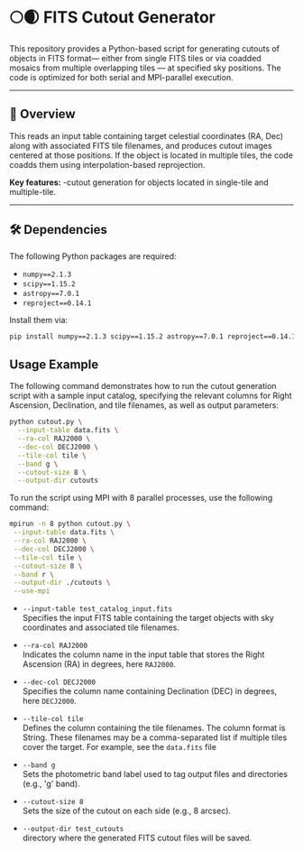 # 🌕🌒 FITS Cutout Generator

This repository provides a Python-based script for generating cutouts of objects in FITS format— either from single FITS tiles or via coadded mosaics from multiple overlapping tiles — at specified sky positions.
The code is optimized for both serial and MPI-parallel execution.

---

## 📑 Overview

This reads an input table containing target celestial coordinates (RA, Dec) along with associated FITS tile filenames, and produces cutout images centered at those positions. 
If the object is located in multiple tiles, the code coadds them using interpolation-based reprojection.

**Key features:**
-cutout generation for objects located in single-tile and multiple-tile.

---

## 🛠️ Dependencies

The following Python packages are required:

- `numpy==2.1.3`
- `scipy==1.15.2`
- `astropy==7.0.1`
- `reproject==0.14.1`

Install them via:
```bash
pip install numpy==2.1.3 scipy==1.15.2 astropy==7.0.1 reproject==0.14.1
```


## Usage Example

The following command demonstrates how to run the cutout generation script with a sample input catalog, specifying the relevant columns for Right Ascension, Declination, and tile filenames, as well as output parameters:

```bash
python cutout.py \
  --input-table data.fits \
  --ra-col RAJ2000 \
  --dec-col DECJ2000 \
  --tile-col tile \
  --band g \
  --cutout-size 8 \
  --output-dir cutouts
```
To run the script using MPI with 8 parallel processes, use the following command:
 ```bash
mpirun -n 8 python cutout.py \
  --input-table data.fits \
  --ra-col RAJ2000 \
  --dec-col DECJ2000 \
  --tile-col tile \
  --cutout-size 8 \
  --band r \
  --output-dir ./cutouts \
  --use-mpi
```
- `--input-table test_catalog_input.fits`  
  Specifies the input FITS table containing the target objects with sky coordinates and associated tile filenames.

- `--ra-col RAJ2000`  
  Indicates the column name in the input table that stores the Right Ascension (RA) in degrees, here `RAJ2000`.

- `--dec-col DECJ2000`  
  Specifies the column name containing Declination (DEC) in degrees, here `DECJ2000`.

- `--tile-col tile`  
  Defines the column containing the tile filenames. The column format is String. These filenames may be a comma-separated list if multiple tiles cover the target. For example, see the `data.fits` file

- `--band g`  
  Sets the photometric band label used to tag output files and directories (e.g., 'g' band).

- `--cutout-size 8`  
  Sets the size of the cutout on each side (e.g., 8 arcsec).

- `--output-dir test_cutouts`  
   directory where the generated FITS cutout files will be saved.
